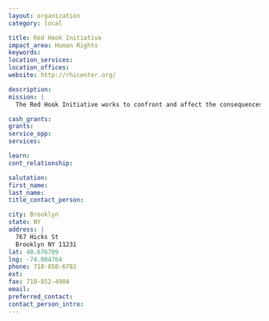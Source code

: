 ```yaml
---
layout: organization
category: local

title: Red Hook Initiative
impact_area: Human Rights
keywords: 
location_services: 
location_offices: 
website: http://rhicenter.org/

description: 
mission: |
  The Red Hook Initiative works to confront and affect the consequences of intergenerational poverty through an approach that offers support in education, employment, health and community development. We believe that social change comes from within individuals. The momentum to improve the quality of life for Red Hook's residents - as well as the community at large - must come from the people living in the community. Currently over 95% of our employees live in the Red Hook Houses. We are creating a unique model for social change.

cash_grants: 
grants: 
service_opp: 
services: 

learn: 
cont_relationship: 

salutation: 
first_name: 
last_name: 
title_contact_person: 

city: Brooklyn
state: NY
address: |
  767 Hicks St  
  Brooklyn NY 11231
lat: 40.676709
lng: -74.004764
phone: 718-858-6782
ext: 
fax: 718-852-4984
email: 
preferred_contact: 
contact_person_intro: 
---
```

